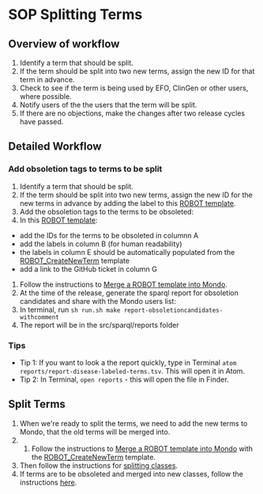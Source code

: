 # SOP Splitting Terms

## Overview of workflow
1. Identify a term that should be split. 
1. If the term should be split into two new terms, assign
the new ID for that term in advance.
1. Check to see if the term is being used by EFO, ClinGen or other users, where 
possible.
1. Notify users of the the users that the term will be split.
1. If there are no objections, make the changes after two release cycles have
passed.

## Detailed Workflow

### Add obsoletion tags to terms to be split
1. Identify a term that should be split. 
1. If the term should be split into two new terms, assign
the new ID for the new terms in advance by adding the label to this [ROBOT template](https://docs.google.com/spreadsheets/d/1tt1Wk70j9XiHLV1vKQyNiHhaazh286pobpJk1ecSCCg/edit#gid=2063035843).
1. Add the obsoletion tags to the terms to be obsoleted:
1. In this [ROBOT template](https://docs.google.com/spreadsheets/d/1tt1Wk70j9XiHLV1vKQyNiHhaazh286pobpJk1ecSCCg/edit#gid=1242007499):
- add the IDs for the terms to be obsoleted in columnn A
- add the labels in column B (for human readability)
- the labels in column E should be automatically populated from the [ROBOT_CreateNewTerm](https://docs.google.com/spreadsheets/d/1tt1Wk70j9XiHLV1vKQyNiHhaazh286pobpJk1ecSCCg/edit#gid=2063035843)
template
- add a link to the GitHub ticket in column G
1. Follow the instructions to [Merge a ROBOT template into Mondo](https://mondo.readthedocs.io/en/latest/editors-guide/robot-template/).
1. At the time of the release, generate the sparql report for obsoletion candidates and 
share with the Mondo users list: 
1. In terminal, run `sh run.sh make report-obsoletioncandidates-withcomment`
1. The report will be in the src/sparql/reports folder

### Tips
- Tip 1: If you want to look a the report quickly, type in Terminal `atom reports/report-disease-labeled-terms.tsv`. This will open it in Atom.
- Tip 2: In Terminal, `open reports` - this will open the file in Finder.

## Split Terms

1. When we're ready to split the terms, we need to add the new terms to Mondo, that the old terms will be merged into.
1. 1. Follow the instructions to [Merge a ROBOT template into Mondo](https://mondo.readthedocs.io/en/latest/editors-guide/robot-template/) with the [ROBOT_CreateNewTerm](https://docs.google.com/spreadsheets/d/1tt1Wk70j9XiHLV1vKQyNiHhaazh286pobpJk1ecSCCg/edit#gid=2063035843)
template.
1. Then follow the instructions for [splitting classes](https://mondo.readthedocs.io/en/latest/editors-guide/splitting-classes/).
1. If terms are to be obsoleted and merged into new classes, follow the instructions [here](https://mondo.readthedocs.io/en/latest/editors-guide/merging-and-obsoleting/#merge-using-owltools).
